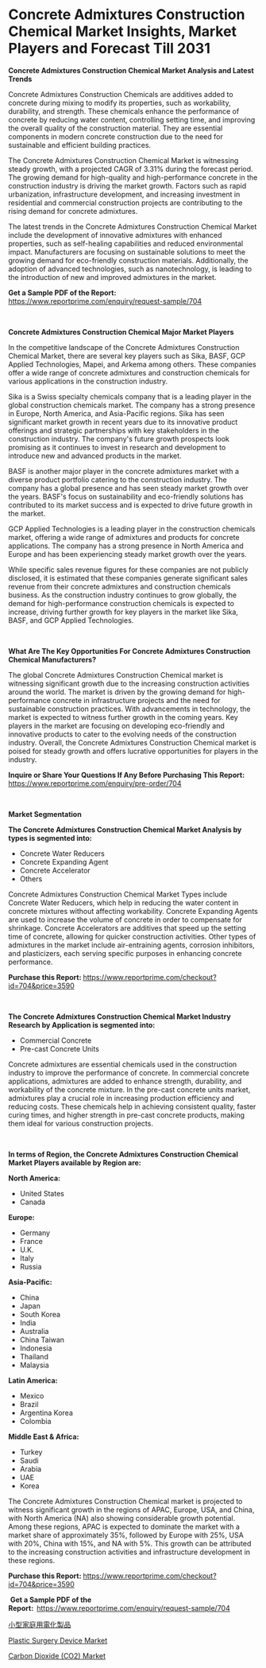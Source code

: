 <p><h1>Concrete Admixtures Construction Chemical Market Insights, Market Players and Forecast Till 2031</h1></p><p><strong>Concrete Admixtures Construction Chemical Market Analysis and Latest Trends</strong></p>
<p><p>Concrete Admixtures Construction Chemicals are additives added to concrete during mixing to modify its properties, such as workability, durability, and strength. These chemicals enhance the performance of concrete by reducing water content, controlling setting time, and improving the overall quality of the construction material. They are essential components in modern concrete construction due to the need for sustainable and efficient building practices.</p><p>The Concrete Admixtures Construction Chemical Market is witnessing steady growth, with a projected CAGR of 3.31% during the forecast period. The growing demand for high-quality and high-performance concrete in the construction industry is driving the market growth. Factors such as rapid urbanization, infrastructure development, and increasing investment in residential and commercial construction projects are contributing to the rising demand for concrete admixtures.</p><p>The latest trends in the Concrete Admixtures Construction Chemical Market include the development of innovative admixtures with enhanced properties, such as self-healing capabilities and reduced environmental impact. Manufacturers are focusing on sustainable solutions to meet the growing demand for eco-friendly construction materials. Additionally, the adoption of advanced technologies, such as nanotechnology, is leading to the introduction of new and improved admixtures in the market.</p></p>
<p><strong>Get a Sample PDF of the Report:&nbsp;</strong> <a href="https://www.reportprime.com/enquiry/request-sample/704">https://www.reportprime.com/enquiry/request-sample/704</a></p>
<p>&nbsp;</p>
<p><strong>Concrete Admixtures Construction Chemical Major Market Players</strong></p>
<p><p>In the competitive landscape of the Concrete Admixtures Construction Chemical Market, there are several key players such as Sika, BASF, GCP Applied Technologies, Mapei, and Arkema among others. These companies offer a wide range of concrete admixtures and construction chemicals for various applications in the construction industry.</p><p>Sika is a Swiss specialty chemicals company that is a leading player in the global construction chemicals market. The company has a strong presence in Europe, North America, and Asia-Pacific regions. Sika has seen significant market growth in recent years due to its innovative product offerings and strategic partnerships with key stakeholders in the construction industry. The company's future growth prospects look promising as it continues to invest in research and development to introduce new and advanced products in the market.</p><p>BASF is another major player in the concrete admixtures market with a diverse product portfolio catering to the construction industry. The company has a global presence and has seen steady market growth over the years. BASF's focus on sustainability and eco-friendly solutions has contributed to its market success and is expected to drive future growth in the market.</p><p>GCP Applied Technologies is a leading player in the construction chemicals market, offering a wide range of admixtures and products for concrete applications. The company has a strong presence in North America and Europe and has been experiencing steady market growth over the years.</p><p>While specific sales revenue figures for these companies are not publicly disclosed, it is estimated that these companies generate significant sales revenue from their concrete admixtures and construction chemicals business. As the construction industry continues to grow globally, the demand for high-performance construction chemicals is expected to increase, driving further growth for key players in the market like Sika, BASF, and GCP Applied Technologies.</p></p>
<p>&nbsp;</p>
<p><strong>What Are The Key Opportunities For Concrete Admixtures Construction Chemical Manufacturers?</strong></p>
<p><p>The global Concrete Admixtures Construction Chemical market is witnessing significant growth due to the increasing construction activities around the world. The market is driven by the growing demand for high-performance concrete in infrastructure projects and the need for sustainable construction practices. With advancements in technology, the market is expected to witness further growth in the coming years. Key players in the market are focusing on developing eco-friendly and innovative products to cater to the evolving needs of the construction industry. Overall, the Concrete Admixtures Construction Chemical market is poised for steady growth and offers lucrative opportunities for players in the industry.</p></p>
<p><strong>Inquire or Share Your Questions If Any Before Purchasing This Report:</strong> <a href="https://www.reportprime.com/enquiry/pre-order/704">https://www.reportprime.com/enquiry/pre-order/704</a></p>
<p>&nbsp;</p>
<p><strong>Market Segmentation</strong></p>
<p><strong>The Concrete Admixtures Construction Chemical Market Analysis by types is segmented into:</strong></p>
<p><ul><li>Concrete Water Reducers</li><li>Concrete Expanding Agent</li><li>Concrete Accelerator</li><li>Others</li></ul></p>
<p><p>Concrete Admixtures Construction Chemical Market Types include Concrete Water Reducers, which help in reducing the water content in concrete mixtures without affecting workability. Concrete Expanding Agents are used to increase the volume of concrete in order to compensate for shrinkage. Concrete Accelerators are additives that speed up the setting time of concrete, allowing for quicker construction activities. Other types of admixtures in the market include air-entraining agents, corrosion inhibitors, and plasticizers, each serving specific purposes in enhancing concrete performance.</p></p>
<p><strong>Purchase this Report:&nbsp;</strong><a href="https://www.reportprime.com/checkout?id=704&price=3590">https://www.reportprime.com/checkout?id=704&price=3590</a></p>
<p>&nbsp;</p>
<p><strong>The Concrete Admixtures Construction Chemical Market Industry Research by Application is segmented into:</strong></p>
<p><ul><li>Commercial Concrete</li><li>Pre-cast Concrete Units</li></ul></p>
<p><p>Concrete admixtures are essential chemicals used in the construction industry to improve the performance of concrete. In commercial concrete applications, admixtures are added to enhance strength, durability, and workability of the concrete mixture. In the pre-cast concrete units market, admixtures play a crucial role in increasing production efficiency and reducing costs. These chemicals help in achieving consistent quality, faster curing times, and higher strength in pre-cast concrete products, making them ideal for various construction projects.</p></p>
<p>&nbsp;</p>
<p><strong>In terms of Region, the Concrete Admixtures Construction Chemical Market Players available by Region are:</strong></p>
<p>
    <p> <strong> North America: </strong>
        <ul>
            <li>United States</li>
            <li>Canada</li>
        </ul>
        </p> 
    <p> <strong> Europe: </strong>
        <ul>
            <li>Germany</li>
            <li>France</li>
            <li>U.K.</li>
            <li>Italy</li>
            <li>Russia</li>
        </ul>
        </p> 
    <p> <strong> Asia-Pacific: </strong>
        <ul>
            <li>China</li>
            <li>Japan</li>
            <li>South Korea</li>
            <li>India</li>
            <li>Australia</li>
            <li>China Taiwan</li>
            <li>Indonesia</li>
            <li>Thailand</li>
            <li>Malaysia</li>
        </ul>
        </p> 
    <p> <strong> Latin America: </strong>
        <ul>
            <li>Mexico</li>
            <li>Brazil</li>
            <li>Argentina Korea</li>
            <li>Colombia</li>
        </ul>
        </p> 
    <p> <strong> Middle East & Africa: </strong>
        <ul>
            <li>Turkey</li>
            <li>Saudi</li>
            <li>Arabia</li>
            <li>UAE</li>
            <li>Korea</li>
        </ul>
    </p>
    </p>
<p><p>The Concrete Admixtures Construction Chemical market is projected to witness significant growth in the regions of APAC, Europe, USA, and China, with North America (NA) also showing considerable growth potential. Among these regions, APAC is expected to dominate the market with a market share of approximately 35%, followed by Europe with 25%, USA with 20%, China with 15%, and NA with 5%. This growth can be attributed to the increasing construction activities and infrastructure development in these regions.</p></p>
<p><strong>Purchase this Report: </strong><a href="https://www.reportprime.com/checkout?id=704&price=3590">https://www.reportprime.com/checkout?id=704&price=3590</a></p>
<p>&nbsp;<strong>Get a Sample PDF of the Report:&nbsp;&nbsp;</strong><a href="https://www.reportprime.com/enquiry/request-sample/704">https://www.reportprime.com/enquiry/request-sample/704</a></p>
<p><strong></strong></p>
<p><p><a href="https://github.com/mohamedbakry57/Market-Research-Report-List-3/blob/main/56405362614.md">小型家庭用電化製品</a></p><p><a href="https://meowing-lemming-dd3.notion.site/Plastic-Surgery-Device-Market-with-the-goal-of-estimating-the-market-size-and-future-growth-potentia-c8c525cd85ca44979a403d2d12afa850">Plastic Surgery Device Market</a></p><p><a href="https://github.com/JameTravis/Market-Research-Report-List-4/blob/main/carbon-dioxide-co2-market.md">Carbon Dioxide (CO2) Market</a></p></p>
